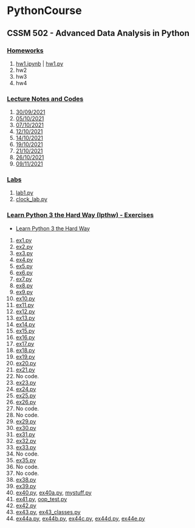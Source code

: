 # PythonCourse
## CSSM 502 - Advanced Data Analysis in Python


### [Homeworks](https://github.com/melihcanyardi/PythonCourse/tree/main/Homeworks)
1. [hw1.ipynb](https://github.com/melihcanyardi/PythonCourse/blob/main/Homeworks/hw1.ipynb) | [hw1.py](https://github.com/melihcanyardi/PythonCourse/blob/main/Homeworks/hw1.py)
2. hw2
3. hw3
4. hw4

### [Lecture Notes and Codes](https://github.com/melihcanyardi/PythonCourse/tree/main/Lecture_Notes_and_Codes)
1. [30/09/2021](https://github.com/melihcanyardi/PythonCourse/blob/main/Lecture_Notes_and_Codes/CSSM502_210930.ipynb)
2. [05/10/2021](https://github.com/melihcanyardi/PythonCourse/blob/main/Lecture_Notes_and_Codes/CSSM502_211005.ipynb)
3. [07/10/2021](https://github.com/melihcanyardi/PythonCourse/blob/main/Lecture_Notes_and_Codes/CSSM502_211007.ipynb)
4. [12/10/2021](https://github.com/melihcanyardi/PythonCourse/blob/main/Lecture_Notes_and_Codes/CSSM502_211012.ipynb)
5. [14/10/2021](https://github.com/melihcanyardi/PythonCourse/blob/main/Lecture_Notes_and_Codes/CSSM502_211014.ipynb)
6. [19/10/2021](https://github.com/melihcanyardi/PythonCourse/blob/main/Lecture_Notes_and_Codes/CSSM502_211019.ipynb)
7. [21/10/2021](https://github.com/melihcanyardi/PythonCourse/blob/main/Lecture_Notes_and_Codes/CSSM502_211021.ipynb)
8. [26/10/2021](https://github.com/melihcanyardi/PythonCourse/blob/main/Lecture_Notes_and_Codes/CSSM502_211026.ipynb)
9. [09/11/2021](https://github.com/melihcanyardi/PythonCourse/blob/main/Lecture_Notes_and_Codes/CSSM502_211109.ipynb)


### [Labs](https://github.com/melihcanyardi/PythonCourse/tree/main/labs)
1. [lab1.py](https://github.com/melihcanyardi/PythonCourse/blob/main/labs/lab1.py)
2. [clock_lab.py](https://github.com/melihcanyardi/PythonCourse/blob/main/labs/clock_lab.py)

### [Learn Python 3 the Hard Way (lpthw) - Exercises](https://github.com/melihcanyardi/PythonCourse/tree/main/lpthw)
- [Learn Python 3 the Hard Way](https://learnpythonthehardway.org/python3/)
1. [ex1.py](https://github.com/melihcanyardi/PythonCourse/blob/main/lpthw/ex1.py)
2. [ex2.py](https://github.com/melihcanyardi/PythonCourse/blob/main/lpthw/ex2.py)
3. [ex3.py](https://github.com/melihcanyardi/PythonCourse/blob/main/lpthw/ex3.py)
4. [ex4.py](https://github.com/melihcanyardi/PythonCourse/blob/main/lpthw/ex4.py)
5. [ex5.py](https://github.com/melihcanyardi/PythonCourse/blob/main/lpthw/ex5.py)
6. [ex6.py](https://github.com/melihcanyardi/PythonCourse/blob/main/lpthw/ex6.py)
7. [ex7.py](https://github.com/melihcanyardi/PythonCourse/blob/main/lpthw/ex7.py)
8. [ex8.py](https://github.com/melihcanyardi/PythonCourse/blob/main/lpthw/ex8.py)
9. [ex9.py](https://github.com/melihcanyardi/PythonCourse/blob/main/lpthw/ex9.py)
10. [ex10.py](https://github.com/melihcanyardi/PythonCourse/blob/main/lpthw/ex10.py)
11. [ex11.py](https://github.com/melihcanyardi/PythonCourse/blob/main/lpthw/ex11.py)
12. [ex12.py](https://github.com/melihcanyardi/PythonCourse/blob/main/lpthw/ex12.py)
13. [ex13.py](https://github.com/melihcanyardi/PythonCourse/blob/main/lpthw/ex13.py)
14. [ex14.py](https://github.com/melihcanyardi/PythonCourse/blob/main/lpthw/ex14.py)
15. [ex15.py](https://github.com/melihcanyardi/PythonCourse/blob/main/lpthw/ex15.py)
16. [ex16.py](https://github.com/melihcanyardi/PythonCourse/blob/main/lpthw/ex16.py)
17. [ex17.py](https://github.com/melihcanyardi/PythonCourse/blob/main/lpthw/ex17.py)
18. [ex18.py](https://github.com/melihcanyardi/PythonCourse/blob/main/lpthw/ex18.py)
19. [ex19.py](https://github.com/melihcanyardi/PythonCourse/blob/main/lpthw/ex19.py)
20. [ex20.py](https://github.com/melihcanyardi/PythonCourse/blob/main/lpthw/ex20.py)
21. [ex21.py](https://github.com/melihcanyardi/PythonCourse/blob/main/lpthw/ex21.py)
22. No code.
23. [ex23.py](https://github.com/melihcanyardi/PythonCourse/blob/main/lpthw/ex23.py)
24. [ex24.py](https://github.com/melihcanyardi/PythonCourse/blob/main/lpthw/ex24.py)
25. [ex25.py](https://github.com/melihcanyardi/PythonCourse/blob/main/lpthw/ex25.py)
26. [ex26.py](https://github.com/melihcanyardi/PythonCourse/blob/main/lpthw/ex26.py)
27. No code.
28. No code.
29. [ex29.py](https://github.com/melihcanyardi/PythonCourse/blob/main/lpthw/ex29.py)
30. [ex30.py](https://github.com/melihcanyardi/PythonCourse/blob/main/lpthw/ex30.py)
31. [ex31.py](https://github.com/melihcanyardi/PythonCourse/blob/main/lpthw/ex31.py)
32. [ex32.py](https://github.com/melihcanyardi/PythonCourse/blob/main/lpthw/ex32.py)
33. [ex33.py](https://github.com/melihcanyardi/PythonCourse/blob/main/lpthw/ex33.py)
34. No code.
35. [ex35.py](https://github.com/melihcanyardi/PythonCourse/blob/main/lpthw/ex35.py)
36. No code.
37. No code.
38. [ex38.py](https://github.com/melihcanyardi/PythonCourse/blob/main/lpthw/ex38.py)
39. [ex39.py](https://github.com/melihcanyardi/PythonCourse/blob/main/lpthw/ex39.py)
40. [ex40.py](https://github.com/melihcanyardi/PythonCourse/blob/main/lpthw/ex40.py), [ex40a.py](https://github.com/melihcanyardi/PythonCourse/blob/main/lpthw/ex40a.py), [mystuff.py](https://github.com/melihcanyardi/PythonCourse/blob/main/lpthw/mystuff.py)
41. [ex41.py](https://github.com/melihcanyardi/PythonCourse/blob/main/lpthw/ex41.py), [oop_test.py](https://github.com/melihcanyardi/PythonCourse/blob/main/lpthw/oop_test.py)
42. [ex42.py](https://github.com/melihcanyardi/PythonCourse/blob/main/lpthw/ex42.py)
43. [ex43.py](https://github.com/melihcanyardi/PythonCourse/blob/main/lpthw/ex43.py), [ex43_classes.py](https://github.com/melihcanyardi/PythonCourse/blob/main/lpthw/ex43_classes.py)
44. [ex44a.py](https://github.com/melihcanyardi/PythonCourse/blob/main/lpthw/ex44a.py), [ex44b.py](https://github.com/melihcanyardi/PythonCourse/blob/main/lpthw/ex44b.py), [ex44c.py](https://github.com/melihcanyardi/PythonCourse/blob/main/lpthw/ex44c.py), [ex44d.py](https://github.com/melihcanyardi/PythonCourse/blob/main/lpthw/ex44d.py), [ex44e.py](https://github.com/melihcanyardi/PythonCourse/blob/main/lpthw/ex44e.py)
